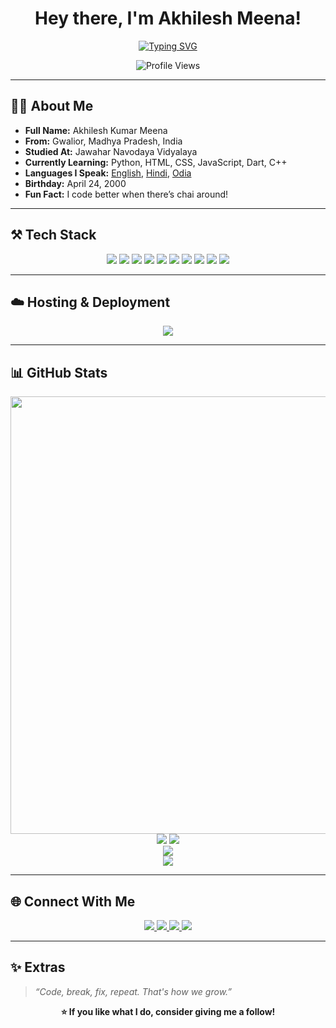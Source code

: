 <h1 align="center">Hey there, I'm Akhilesh Meena!</h1>
<p align="center">
  <a href="https://github.com/akhilmeena">
    <img src="https://readme-typing-svg.herokuapp.com?font=Fira+Code&duration=3000&pause=1000&center=true&vCenter=true&width=440&lines=Hello%2C+This+is+Akhilesh+Meena;Noob+Developer+%E2%9D%A4%EF%B8%8F;Learning+Something+New+Everyday" alt="Typing SVG" />
  </a>
</p>

<p align="center">
  <img src="https://komarev.com/ghpvc/?username=akhilmeena&label=Profile%20Views&color=blueviolet&style=flat-square" alt="Profile Views" />
</p>

---

## 🙋‍♂️ About Me

- **Full Name:** Akhilesh Kumar Meena  
- **From:** Gwalior, Madhya Pradesh, India  
- **Studied At:** Jawahar Navodaya Vidyalaya  
- **Currently Learning:** Python, HTML, CSS, JavaScript, Dart, C++  
- **Languages I Speak:** [English](https://google.com/search?q=English), [Hindi](https://google.com/search?q=Hindi), [Odia](https://google.com/search?q=Odia)  
- **Birthday:** April 24, 2000  
- **Fun Fact:** I code better when there’s chai around!  

---

## ⚒️ Tech Stack

<p align="center">
  <img src="https://img.shields.io/badge/Python-3776AB?style=for-the-badge&logo=python&logoColor=white" />
  <img src="https://img.shields.io/badge/HTML5-E34F26?style=for-the-badge&logo=html5&logoColor=white" />
  <img src="https://img.shields.io/badge/CSS3-1572B6?style=for-the-badge&logo=css3&logoColor=white" />
  <img src="https://img.shields.io/badge/JavaScript-F7DF1E?style=for-the-badge&logo=javascript&logoColor=black" />
  <img src="https://img.shields.io/badge/C++-00599C?style=for-the-badge&logo=c%2B%2B&logoColor=white" />
  <img src="https://img.shields.io/badge/Dart-0175C2?style=for-the-badge&logo=dart&logoColor=white" />
  <img src="https://img.shields.io/badge/Git-F05032?style=for-the-badge&logo=git&logoColor=white" />
  <img src="https://img.shields.io/badge/GitHub-181717?style=for-the-badge&logo=github" />
  <img src="https://img.shields.io/badge/MongoDB-4EA94B?style=for-the-badge&logo=mongodb&logoColor=white" />
  <img src="https://img.shields.io/badge/Markdown-000000?style=for-the-badge&logo=markdown&logoColor=white" />
</p>

---

## ☁️ Hosting & Deployment

<p align="center">
  <img src="https://img.shields.io/badge/Heroku-430098?style=for-the-badge&logo=heroku&logoColor=white" />
</p>

---

## 📊 GitHub Stats

<p align="center">
  <img src="https://github-profile-summary-cards.vercel.app/api/cards/profile-details?username=akhilmeena&theme=radical" width="700" />
  <br/>
  <img src="https://github-readme-stats.vercel.app/api?username=akhilmeena&show_icons=true&theme=radical&include_all_commits=true&count_private=true" />
  <img src="https://github-readme-stats.vercel.app/api/top-langs/?username=akhilmeena&layout=compact&theme=radical&langs_count=8" />
  <br/>
  <img src="https://streak-stats.demolab.com?user=akhilmeena&theme=radical&hide_border=false&border_radius=5" />
  <br/>
  <img src="https://github-trophies.vercel.app/?username=akhilmeena&theme=radical&margin-w=10&margin-h=10" />
</p>

---

## 🌐 Connect With Me

<p align="center">
  <a href="https://instagram.com/akhiri.ak">
    <img src="https://img.shields.io/badge/Instagram-E4405F?style=for-the-badge&logo=instagram&logoColor=white" />
  </a>
  <a href="https://youtube.com/channel/UCz2ouWasuE-N_umKR6fwpyA">
    <img src="https://img.shields.io/badge/YouTube-FF0000?style=for-the-badge&logo=youtube&logoColor=white" />
  </a>
  <a href="https://telegram.me/jai_mahakal_ji">
    <img src="https://img.shields.io/badge/Telegram-2CA5E0?style=for-the-badge&logo=telegram&logoColor=white" />
  </a>
  <a href="https://github.com/akhilmeena">
    <img src="https://img.shields.io/badge/GitHub-100000?style=for-the-badge&logo=github&logoColor=white" />
  </a>
</p>

---

## ✨ Extras

> _“Code, break, fix, repeat. That's how we grow.”_

<p align="center">
  <strong>⭐️ If you like what I do, consider giving me a follow!</strong>
</p>
